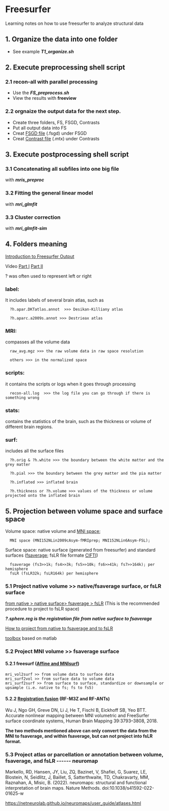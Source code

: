 # Freesurfer
Learning notes on how to use freesurfer to analyze structural data
## 1. Organize the data into one folder
- See example ***T1\_organize.sh***
## 2. Execute preprocessing shell script
  
   ### 2.1 recon-all with parallel processing
   - Use the ***FS_preprocess.sh*** 
   - View the results with **freeview**
   ### 2.2 orgnaize the output data for the next step.
   - Create three folders, FS, FSGD, Contrasts
   - Put all output data into FS
   - Creat [FSGD file](https://surfer.nmr.mgh.harvard.edu/fswiki/FsgdExamples) (.fsgd) under FSGD
   - Creat [Contrast file](https://surfer.nmr.mgh.harvard.edu/fswiki/FsgdExamples) (.mtx) under Contrasts


## 3. Execute postprocessing shell script

   ### 3.1 Concatenating all subfiles into one big file 
   with ***mris_preproc***
  
   ### 3.2 Fitting the general linear model 
   with ***mri_glmfit***
  
   ### 3.3 Cluster correction 
   with ***mri_glmfit-sim***
   
## 4. Folders meaning
[Introduction to Freesurfer Output](https://surfer.nmr.mgh.harvard.edu/fswiki/FsTutorial/OutputData_freeviewV6.0)

Video [Part I](https://www.youtube.com/watch?v=8Ict0Erh7_c)    [Part II](https://www.youtube.com/watch?v=KncPouQWAp0) 

? was often used to represent left or right
### label:
It includes labels of several brain atlas, such as 
```
  ?h.apar.DKTatlas.annot  >>> Desikan-Killiany atlas

  ?h.aparc.a2009s.annot >>> Destrieax atlas
```
### MRI:
compasses all the volume data
```
  raw_avg.mgz >>> the raw volume data in raw space resolution

  others >>> in the normalized space
```
### scripts:
it contains the scripts or logs when it goes through processing
```
  recon-all.log  >>> the log file you can go through if there is something wrong
```
### stats:
contains the statistics of the brain, such as the thickness or volume of different brain regions.

### surf:
includes all the surface files
```
  ?h.orig & ?h.white >>> the boundary between the white matter and the grey matter

  ?h.pial >>> the boundary between the grey matter and the pia matter

  ?h.inflated >>> inflated brain 

  ?h.thickness or ?h.volume >>> values of the thickness or volume projected onto the inflated brain
```
## 5. Projection between volume space and surface space
Volume space: native volume and [MNI space](https://www.lead-dbs.org/about-the-mni-spaces/);
```
  MNI space (MNI152NLin2009cAsym-fMRIprep; MNI152NLin6Asym-FSL);
```
Surface space: native surface (generated from freesurfer) and standard surfaces ([fsaverage](https://brainder.org/2016/05/31/downsampling-decimating-a-brain-surface/); fsLR file formate [CIFTI](https://balsa.wustl.edu/about/fileTypes))
```
  fsaverage (fs3>>1k; fs4>>3k; fs5>>10k; fs6>>41k; fs7>>164k); per hemisphere
  fsLR (fsLR32k; fsLR164k) per hemisphere 
```
### 5.1 Project native volume >> native/fsaverage surface, or fsLR surface

[from native > native surface> fsaverage > fsLR](https://github.com/MengYunWang/Freesurfer/blob/main/Resampling-FreeSurfer-HCP_5_8.pdf) (This is the recommended procedure to project to fsLR space) 

***?.sphere.reg is the registration file from native surface to fsaverage***

[How to project from native to fsaverage and to fsLR](https://osf.io/k89fh/wiki/Surface/)

[toolbox](https://github.com/DiedrichsenLab/surfAnalysis/tree/master) based on matlab

### 5.2 Project MNI volume >> fsaverage surface

#### 5.2.1 freesurf ([Affine and MNIsurf](https://github.com/ThomasYeoLab/CBIG/tree/master/stable_projects/registration/Wu2017_RegistrationFusion/freesurfer_baseline/utilities))
```
mri_vol2surf >> from volume data to surface data
mri_surf2vol >> from surface data to volume data
mri_surf2surf >> from surface to surface, standardize or downsample or upsample (i.e. native to fs; fs to fs5)
```
#### 5.2.2 [Registration fusion](https://github.com/ThomasYeoLab/CBIG/tree/master/stable_projects/registration/Wu2017_RegistrationFusion) (RF-M3Z and RF-ANTs) 

Wu J, Ngo GH, Greve DN, Li J, He T, Fischl B, Eickhoff SB, Yeo BTT. Accurate nonlinear mapping between MNI volumetric and FreeSurfer surface coordinate systems, Human Brain Mapping 39:3793–3808, 2018.

**The two methods mentioned above can only convert the data from the MNI to fsaverage, and within fsaverage, but can not project into fsLR format.**

### 5.3 Project atlas or parcellation or annotation between volume, fsaverage, and fsLR  ------  neuromap
Markello, RD, Hansen, JY, Liu, ZQ, Bazinet, V, Shafiei, G, Suarez, LE, Blostein, N, Seidlitz, J, Baillet, S, Satterthwaite, TD, Chakravarty, MM, Raznahan, A, Misic, B. (2022). neuromaps: structural and functional interpretation of brain maps. Nature Methods. doi:10.1038/s41592-022-01625-w

https://netneurolab.github.io/neuromaps/user_guide/atlases.html
